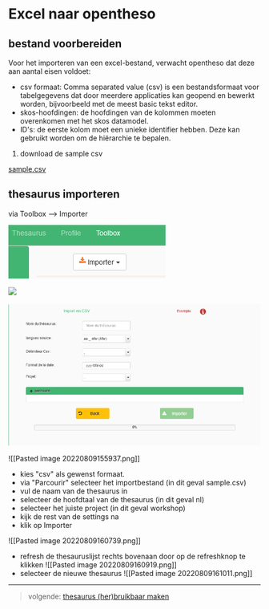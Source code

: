 # Excel naar opentheso

## bestand voorbereiden

Voor het importeren van een excel-bestand, verwacht opentheso dat deze aan aantal eisen voldoet:
- csv formaat: Comma separated value (csv) is een bestandsformaat voor tabelgegevens dat door meerdere applicaties kan geopend en bewerkt worden, bijvoorbeeld met de meest basic tekst editor.
- skos-hoofdingen: de hoofdingen van de kolommen moeten overenkomen met het skos datamodel.
- ID's: de eerste kolom moet een unieke identifier hebben. Deze kan gebruikt worden om de hiërarchie te bepalen.

1. download de sample csv

[sample.csv](sample.csv)

## thesaurus importeren
via Toolbox --> Importer

![](2022-10-19-14-43-51.png)

![](f:/Users/tobias/OneDrive%20-%20AG%20Culturele%20Instellingen%20Antwerpen%20Erfgoed/Documents/WorkshopOpentheso/WorkshopOpentheso/2022-10-19-14-45-22.png)

![](assets/2022-10-19-14-47-59.png)

![[Pasted image 20220809155937.png]]

- kies "csv" als gewenst formaat.
- via "Parcourir" selecteer het importbestand (in dit geval sample.csv)
- vul de naam van de thesaurus in
- selecteer de hoofdtaal van de thesaurus (in dit geval nl)
- selecteer het juiste project (in dit geval workshop)
- kijk de rest van de settings na
- klik op Importer

![[Pasted image 20220809160739.png]]

- refresh de thesauruslijst rechts bovenaan door op de refreshknop te klikken
  ![[Pasted image 20220809160919.png]]
- selecteer de nieuwe thesaurus
  ![[Pasted image 20220809161011.png]]
---

> volgende: [thesaurus (her)bruikbaar maken](https://github.com/MoMu-Antwerp/WorkshopOpentheso/blob/main/hergebruik.md)
